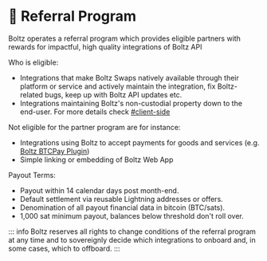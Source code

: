 # 🤝 Referral Program

Boltz operates a referral program which provides eligible partners with
rewards for impactful, high quality integrations of Boltz API

Who is eligible:

* Integrations that make Boltz Swaps natively available through their platform or service and actively maintain the integration, fix Boltz-related bugs, keep up with Boltz API updates etc.
* Integrations maintaining Boltz's non-custodial property down to the end-user. For more details check [#client-side](common-mistakes.md#client-side "mention")

Not eligible for the partner program are for instance:

* Integrations using Boltz to accept payments for goods and services (e.g. [Boltz BTCPay Plugin](https://github.com/BoltzExchange/boltz-btcpay-plugin/))
* Simple linking or embedding of Boltz Web App

Payout Terms:

* Payout within 14 calendar days post month-end.
* Default settlement via reusable Lightning addresses or offers.
* Denomination of all payout financial data in bitcoin (BTC/sats).
* 1,000 sat minimum payout, balances below threshold don't roll over.

::: info
Boltz reserves all rights to change conditions of the referral program at any time and to sovereignly decide which integrations to onboard and, in some cases, which to offboard.
:::
